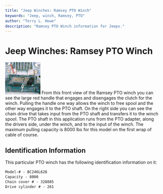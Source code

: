 ```yaml
---
title: "Jeep Winches: Ramsey PTO Winch"
keywords: "Jeep, winch, Ramsey, PTO"
author: "Terry L. Howe"
description: "Ramsey PTO Winch information for Jeeps."
---
```

# Jeep Winches: Ramsey PTO Winch

[![Ramsey PTO Winch](../../img/winch/ramsey3t.gif)](../../img/winch/ramsey3.gif) From this front view of the Ramsey PTO winch you can see the large red handle that engages and disengages the clutch for the winch. Pulling the handle one way allows the winch to free spool and the other way engages it to the PTO shaft. On the right side you can see the chain drive that takes input from the PTO shaft and transfers it to the winch spool. The PTO shaft in this application runs from the PTO adapter, along the drivers side, under the winch, and to the input of the winch. The maximum pulling capacity is 8000 lbs for this model on the first wrap of cable of course. 

## Identification Information

This particular PTO winch has the following identification information on it: 

    Model-# - BC246L628
    Capacity - 8000
    Chain cover # - 328085
    Drive cylinder # - 261